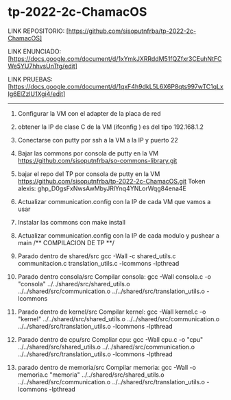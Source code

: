 # tp-2022-2c-ChamacOS

LINK REPOSITORIO:
[https://github.com/sisoputnfrba/tp-2022-2c-ChamacOS] 

LINK ENUNCIADO:
[https://docs.google.com/document/d/1xYmkJXRRddM51fQZfxr3CEuhNtFCWe5YU7hhvsUnTtg/edit]

LINK PRUEBAS:
[https://docs.google.com/document/d/1qxF4h9dkL5L6X6P8qts997wTC1qLxIg6ElZzlU1Xgi4/edit]

---
1. Configurar la VM con el adapter de la placa de red
2. obtener la IP de clase C de la VM (ifconfig ) es del tipo 192.168.1.2
3. Conectarse con putty por ssh a la VM a la IP y puerto 22
4. Bajar las commons por consola de putty en la VM https://github.com/sisoputnfrba/so-commons-library.git
5. bajar el repo del TP por consola de putty en la VM https://github.com/sisoputnfrba/tp-2022-2c-ChamacOS.git
   Token alexis: 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
6. Actualizar communication.config con la IP de cada VM que vamos a usar
7. Instalar las commons con make install 
8. Actualizar communication.config con la IP de cada modulo y pushear a main
/** COMPILACION DE TP **/

9. Parado dentro de shared/src gcc -Wall -c shared_utils.c communitacion.c translation_utils.c -lcommons -lpthread
9. Parado dentro consola/src Compilar consola: gcc -Wall consola.c -o "consola" ../../shared/src/shared_utils.o ../../shared/src/communication.o ../../shared/src/translation_utils.o -lcommons
10. Parado dentro de kernel/src Compilar kernel: gcc -Wall kernel.c -o "kernel" ../../shared/src/shared_utils.o ../../shared/src/communication.o ../../shared/src/translation_utils.o -lcommons -lpthread
11. Parado dentro de cpu/src Compliar cpu: gcc -Wall cpu.c -o "cpu" ../../shared/src/shared_utils.o ../../shared/src/communication.o ../../shared/src/translation_utils.o -lcommons -lpthread
12. parado dentro de memoria/src Compilar memoria: gcc -Wall -o memoria.c  "memoria" ../../shared/src/shared_utils.o ../../shared/src/communication.o ../../shared/src/translation_utils.o -lcommons -lpthread



